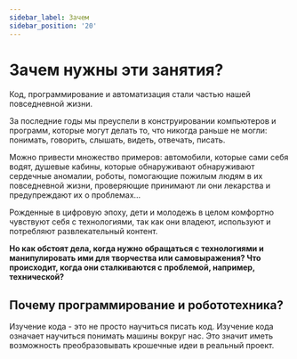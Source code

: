 ```yaml
---
sidebar_label: Зачем
sidebar_position: '20'
---
```


# Зачем нужны эти занятия?

Код, программирование и 
автоматизация стали
частью нашей повседневной жизни.

За последние годы мы преуспели в
конструировании компьютеров и программ, которые могут делать то, что
никогда раньше не могли: 
понимать, говорить, слышать, видеть, отвечать,
писать.

Можно привести множество примеров: автомобили, которые сами себя водят, душевые кабины, которые обнаруживают
обнаруживают 
сердечные аномалии, роботы, помогающие 
пожилым людям в их повседневной жизни, проверяющие принимают ли они лекарства
и предупреждают их о проблемах...

Рожденные в цифровую эпоху, дети
и молодежь в целом
комфортно чувствуют себя с технологиями, так как они
владеют, используют и потребляют
развлекательный контент.

**Но как обстоят дела, когда нужно
обращаться с технологиями и манипулировать ими
для творчества или самовыражения?
Что происходит, когда они сталкиваются с проблемой,
например, технической?**

## Почему программирование и робототехника?

Изучение кода - это не просто
научиться писать код. Изучение кода означает
научиться понимать машины
вокруг нас. Это значит иметь возможность
преобразовывать крошечные идеи 
в реальный проект.
